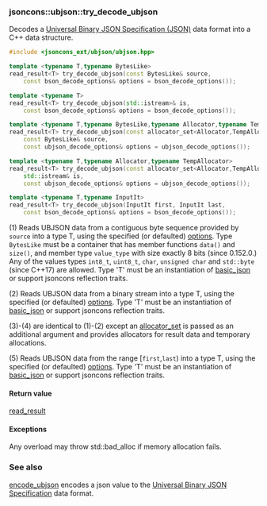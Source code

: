 ### jsoncons::ubjson::try_decode_ubjson

Decodes a [Universal Binary JSON Specification (JSON)](http://ubjson.org/) data format into a C++ data structure.

```cpp
#include <jsoncons_ext/ubjson/ubjson.hpp>

template <typename T,typename BytesLike>
read_result<T> try_decode_ubjson(const BytesLike& source,
    const bson_decode_options& options = bson_decode_options());               (1) (since 1.4.0)

template <typename T>
read_result<T> try_decode_ubjson(std::istream>& is,
    const bson_decode_options& options = bson_decode_options());               (2) (since 1.4.0)

template <typename T,typename BytesLike,typename Allocator,typename TempAllocator>
read_result<T> try_decode_ubjson(const allocator_set<Allocator,TempAllocator>& alloc_set,
    const BytesLike& source,
    const ubjson_decode_options& options = ubjson_decode_options());           (3) (since 1.4.0)

template <typename T,typename Allocator,typename TempAllocator>
read_result<T> try_decode_ubjson(const allocator_set<Allocator,TempAllocator>& alloc_set,
    std::istream& is,
    const ubjson_decode_options& options = ubjson_decode_options());           (4) (since 1.4.0)

template <typename T,typename InputIt>
read_result<T> try_decode_ubjson(InputIt first, InputIt last,
    const bson_decode_options& options = bson_decode_options());               (5) (since 1.4.0)
```

(1) Reads UBJSON data from a contiguous byte sequence provided by `source` into a type T, using the specified (or defaulted) [options](ubjson_options.md). 
Type `BytesLike` must be a container that has member functions `data()` and `size()`, 
and member type `value_type` with size exactly 8 bits (since 0.152.0.)
Any of the values types `int8_t`, `uint8_t`, `char`, `unsigned char` and `std::byte` (since C++17) are allowed.
Type 'T' must be an instantiation of [basic_json](../basic_json.md) or support jsoncons reflection traits.

(2) Reads UBJSON data from a binary stream into a type T, using the specified (or defaulted) [options](ubjson_options.md). 
Type 'T' must be an instantiation of [basic_json](../basic_json.md) or support jsoncons reflection traits.

(3)-(4) are identical to (1)-(2) except an [allocator_set](allocator_set.md) is passed as an additional argument and
provides allocators for result data and temporary allocations.

(5) Reads UBJSON data from the range [`first`,`last`) into a type T, using the specified (or defaulted) [options](ubjson_options.md). 
Type 'T' must be an instantiation of [basic_json](../basic_json.md) or support jsoncons reflection traits.

#### Return value

[read_result<T>](read_result.md)

#### Exceptions

Any overload may throw std::bad_alloc if memory allocation fails.

### See also

[encode_ubjson](encode_ubjson.md) encodes a json value to the [Universal Binary JSON Specification](http://ubjson.org/) data format.


